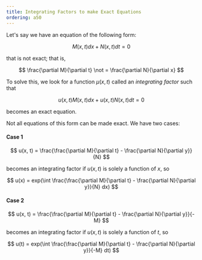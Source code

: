 ```yaml
---
title: Integrating Factors to make Exact Equations
ordering: a50
---
```


Let's say we have an equation of the following form:

$$
M(x, t)dx + N(x, t)dt = 0
$$

that is not exact; that is,

$$
\frac{\partial M}{\partial t} \not = \frac{\partial N}{\partial x}
$$

To solve this, we look for a function $\mu(x, t)$ called an *integrating factor* such that

$$
u(x, t)M(x, t)dx + u(x, t)N(x, t)dt = 0
$$

becomes an exact equation.

Not all equations of this form can be made exact. We have two cases:

#### Case 1

$$
u(x, t) = \frac{\frac{\partial M}{\partial t} - \frac{\partial N}{\partial y}}{N}
$$

becomes an integrating factor if $u(x, t)$ is solely a function of $x$, so

$$
u(x) = exp(\int \frac{\frac{\partial M}{\partial t} - \frac{\partial N}{\partial y}}{N} dx)
$$

#### Case 2

$$
u(x, t) = \frac{\frac{\partial M}{\partial t} - \frac{\partial N}{\partial y}}{-M}
$$

becomes an integrating factor if $u(x, t)$ is solely a function of $t$, so

$$
u(t) = exp(\int \frac{\frac{\partial M}{\partial t} - \frac{\partial N}{\partial y}}{-M} dt)
$$
